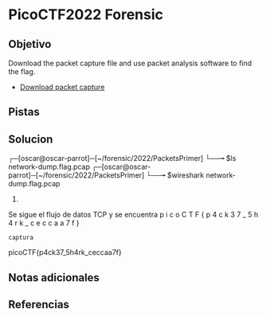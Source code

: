 # PicoCTF2022 Forensic
## Objetivo

Download the packet capture file and use packet analysis software to find the flag.

-   [Download packet capture](https://artifacts.picoctf.net/c/199/network-dump.flag.pcap)
## Pistas
## Solucion

┌─[oscar@oscar-parrot]─[~/forensic/2022/PacketsPrimer]
└──╼ $ls
network-dump.flag.pcap
┌─[oscar@oscar-parrot]─[~/forensic/2022/PacketsPrimer]
└──╼ $wireshark network-dump.flag.pcap 

1)
Se sigue el flujo de datos TCP y se encuentra
	p i c o C T F { p 4 c k 3 7 _ 5 h 4 r k _ c e c c a a 7 f }

	captura


picoCTF{p4ck37_5h4rk_ceccaa7f}

## Notas adicionales
## Referencias
